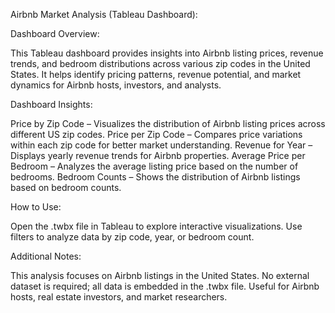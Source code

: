 Airbnb Market Analysis (Tableau Dashboard):

Dashboard Overview:

This Tableau dashboard provides insights into Airbnb listing prices, revenue trends, and bedroom distributions across various zip codes in the United States. It helps identify pricing patterns, revenue potential, and market dynamics for Airbnb hosts, investors, and analysts.

Dashboard Insights:

Price by Zip Code – Visualizes the distribution of Airbnb listing prices across different US zip codes.
Price per Zip Code – Compares price variations within each zip code for better market understanding.
Revenue for Year – Displays yearly revenue trends for Airbnb properties.
Average Price per Bedroom – Analyzes the average listing price based on the number of bedrooms.
Bedroom Counts – Shows the distribution of Airbnb listings based on bedroom counts.

How to Use:

Open the .twbx file in Tableau to explore interactive visualizations.
Use filters to analyze data by zip code, year, or bedroom count.

Additional Notes:

This analysis focuses on Airbnb listings in the United States.
No external dataset is required; all data is embedded in the .twbx file.
Useful for Airbnb hosts, real estate investors, and market researchers.
